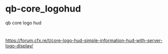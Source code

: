# qb-core_logohud
qb core logo hud
#
https://forum.cfx.re/t/core-logo-hud-simple-information-hud-with-server-logo-display/
